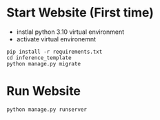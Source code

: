 # Start Website (First time)
- instlal python 3.10 virtual environment
- activate virtual environemnt
```
pip install -r requirements.txt
cd inference_template
python manage.py migrate
```

# Run Website
```
python manage.py runserver
```
